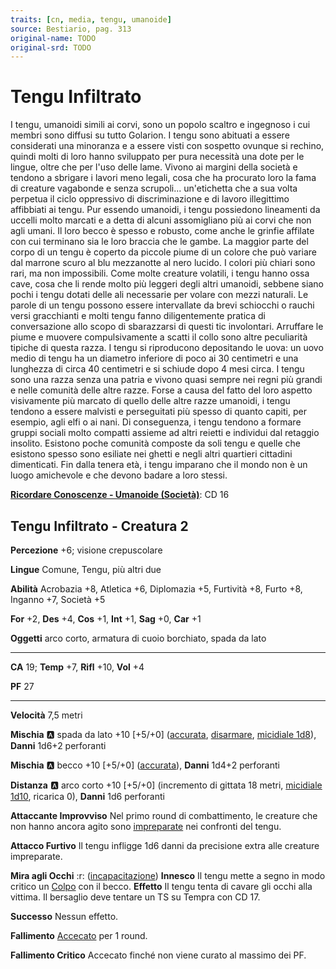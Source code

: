 ```yaml
---
traits: [cn, media, tengu, umanoide]
source: Bestiario, pag. 313
original-name: TODO
original-srd: TODO
---
```


# Tengu Infiltrato

I tengu, umanoidi simili ai corvi, sono un popolo scaltro e ingegnoso i cui membri sono diffusi su tutto Golarion. I tengu sono abituati a essere considerati una minoranza e a essere visti con sospetto ovunque si rechino, quindi molti di loro hanno sviluppato per pura necessità una dote per le lingue, oltre che per l'uso delle lame. Vivono ai margini della società e tendono a sbrigare i lavori meno legali, cosa che ha procurato loro la fama di creature vagabonde e senza scrupoli... un'etichetta che a sua volta perpetua il ciclo oppressivo di discriminazione e di lavoro illegittimo affibbiati ai tengu. Pur essendo umanoidi, i tengu possiedono lineamenti da uccelli molto marcati e a detta di alcuni assomigliano più ai corvi che non agli umani. Il loro becco è spesso e robusto, come anche le grinfie affilate con cui terminano sia le loro braccia che le gambe. La maggior parte del corpo di un tengu è coperto da piccole piume di un colore che può variare dal marrone scuro al blu mezzanotte al nero lucido. I colori più chiari sono rari, ma non impossibili. Come molte creature volatili, i tengu hanno ossa cave, cosa che li rende molto più leggeri degli altri umanoidi, sebbene siano pochi i tengu dotati delle ali necessarie per volare con mezzi naturali. Le parole di un tengu possono essere intervallate da brevi schiocchi o rauchi versi gracchianti e molti tengu fanno diligentemente pratica di conversazione allo scopo di sbarazzarsi di questi tic involontari. Arruffare le piume e muovere compulsivamente a scatti il collo sono altre peculiarità tipiche di questa razza. I tengu si riproducono depositando le uova: un uovo medio di tengu ha un diametro inferiore di poco ai 30 centimetri e una lunghezza di circa 40 centimetri e si schiude dopo 4 mesi circa. I tengu sono una razza senza una patria e vivono quasi sempre nei regni più grandi e nelle comunità delle altre razze. Forse a causa del fatto del loro aspetto visivamente più marcato di quello delle altre razze umanoidi, i tengu tendono a essere malvisti e perseguitati più spesso di quanto capiti, per esempio, agli elfi o ai nani. Di conseguenza, i tengu tendono a formare gruppi sociali molto compatti assieme ad altri reietti e individui dal retaggio insolito. Esistono poche comunità composte da soli tengu e quelle che esistono spesso sono esiliate nei ghetti e negli altri quartieri cittadini dimenticati. Fin dalla tenera età, i tengu imparano che il mondo non è un luogo amichevole e che devono badare a loro stessi.

**[Ricordare Conoscenze - Umanoide (Società)](/azioni/ricordare-conoscenze)**: CD 16

## Tengu Infiltrato - Creatura 2

**Percezione** +6; visione crepuscolare

**Lingue** Comune, Tengu, più altri due

**Abilità** Acrobazia +8, Atletica +6, Diplomazia +5, Furtività +8, Furto +8, Inganno +7, Società +5

**For** +2, **Des** +4, **Cos** +1, **Int** +1, **Sag** +0, **Car** +1

**Oggetti** arco corto, armatura di cuoio borchiato, spada da lato

***

**CA** 19; **Temp** +7, **Rifl** +10, **Vol** +4

**PF** 27

***

**Velocità** 7,5 metri

**Mischia** :a: spada da lato +10 \[+5/+0] ([accurata](/tratti/accurata), [disarmare](/tratti/disarmare), [micidiale 1d8](/tratti/micidiale)), **Danni** 1d6+2 perforanti

**Mischia** :a: becco +10 \[+5/+0] ([accurata](/tratti/accurata)), **Danni** 1d4+2 perforanti

**Distanza** :a: arco corto +10 \[+5/+0] (incremento di gittata 18 metri, [micidiale 1d10](/tratti/micidiale), ricarica 0), **Danni** 1d6 perforanti

**Attaccante Improvviso** Nel primo round di combattimento, le creature che non hanno ancora agito sono [impreparate](/condizioni/impreparato) nei confronti del tengu.

**Attacco Furtivo** Il tengu infligge 1d6 danni da precisione extra alle creature impreparate.

**Mira agli Occhi** :r: ([incapacitazione](/tratti/incapacitazione)) **Innesco** Il tengu mette a segno in modo critico un [Colpo](/azioni/colpire) con il becco. **Effetto** Il tengu tenta di cavare gli occhi alla vittima. Il bersaglio deve tentare un TS su Tempra con CD 17.

**Successo** Nessun effetto.

**Fallimento** [Accecato](/condizioni/accecato) per 1 round.

**Fallimento Critico** Accecato finché non viene curato al massimo dei PF.
